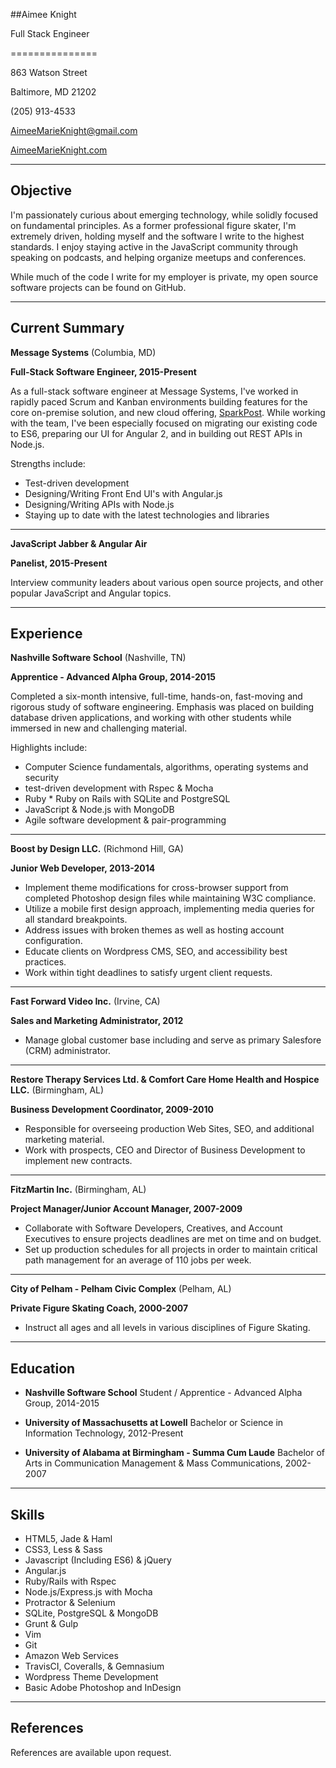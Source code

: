 ##Aimee Knight

Full Stack Engineer

===============

863 Watson Street

Baltimore, MD 21202

(205) 913-4533

AimeeMarieKnight@gmail.com

[AimeeMarieKnight.com](http://aimeemarieknight.com/)

***
Objective
---------
I'm passionately curious about emerging technology, while solidly focused on fundamental principles. As a former professional figure skater, I'm extremely driven, holding myself and the software I write to the highest standards. I enjoy staying active in the JavaScript community through speaking on podcasts, and helping organize meetups and conferences.

While much of the code I write for my employer is private, my open source software projects can be found on GitHub.

***
Current Summary
---------------

**Message Systems** (Columbia, MD)

**Full-Stack Software Engineer, 2015-Present**

As a full-stack software engineer at Message Systems, I've worked in rapidly paced Scrum and Kanban environments building features for the core on-premise solution, and new cloud offering, [SparkPost](https://www.sparkpost.com/). While working with the team, I've been especially focused on migrating our existing code to ES6, preparing our UI for Angular 2, and in building out REST APIs in Node.js.

Strengths include:

*  Test-driven development
*  Designing/Writing Front End UI's with Angular.js
*  Designing/Writing APIs with Node.js
*  Staying up to date with the latest technologies and libraries

***

**JavaScript Jabber & Angular Air**

**Panelist, 2015-Present**

Interview community leaders about various open source projects, and other popular JavaScript and Angular topics.

***
Experience
---------------

**Nashville Software School** (Nashville, TN)

**Apprentice - Advanced Alpha Group, 2014-2015**

Completed a six-month intensive, full-time, hands-on, fast-moving and rigorous study of software engineering. Emphasis was placed on building database driven applications, and working with other students while immersed in new and challenging material.  

Highlights include: 
*  Computer Science fundamentals, algorithms, operating systems and security
*  test-driven development with Rspec & Mocha
*  Ruby * Ruby on Rails with SQLite and PostgreSQL
*  JavaScript & Node.js with MongoDB
*  Agile software development & pair-programming

***

**Boost by Design LLC.** (Richmond Hill, GA)

**Junior Web Developer, 2013-2014**

- Implement theme modifications for cross-browser support from completed Photoshop design files while maintaining W3C compliance.
- Utilize a mobile first design approach, implementing media queries for all standard breakpoints.
- Address issues with broken themes as well as hosting account configuration.
- Educate clients on Wordpress CMS, SEO, and accessibility best practices.
- Work within tight deadlines to satisfy urgent client requests.

***

**Fast Forward Video Inc.** (Irvine, CA)

**Sales and Marketing Administrator, 2012**

- Manage global customer base including and serve as primary Salesfore (CRM) administrator.

***

**Restore Therapy Services Ltd. & Comfort Care Home Health and Hospice LLC.** (Birmingham, AL)

**Business Development Coordinator, 2009-2010**

- Responsible for overseeing production Web Sites, SEO, and additional marketing material.
- Work with prospects, CEO and Director of Business Development to implement new contracts.

***

**FitzMartin Inc.** (Birmingham, AL)

**Project Manager/Junior Account Manager, 2007-2009**

-  Collaborate with Software Developers, Creatives, and Account Executives to ensure projects deadlines are met on time and on budget.
- Set up production schedules for all projects in order to maintain critical path management for an average of 110 jobs per week.

***

**City of Pelham - Pelham Civic Complex** (Pelham, AL)

**Private Figure Skating Coach, 2000-2007**

-  Instruct all ages and all levels in various disciplines of Figure Skating.

***
Education
---------

*   **Nashville Software School**
    Student / Apprentice - Advanced Alpha Group, 2014-2015


*   **University of Massachusetts at Lowell**
    Bachelor or Science in Information Technology, 2012-Present


*   **University of Alabama at Birmingham  - Summa Cum Laude**
    Bachelor of Arts in Communication Management & Mass Communications, 2002-2007

***
Skills
------

*  HTML5, Jade & Haml
*	CSS3, Less & Sass
*	Javascript (Including ES6) & jQuery
*	Angular.js
*  Ruby/Rails with Rspec
*  Node.js/Express.js with Mocha
*  Protractor & Selenium
*  SQLite, PostgreSQL & MongoDB
*  Grunt & Gulp
*  Vim
*  Git
*  Amazon Web Services
*  TravisCI, Coveralls, & Gemnasium
*	Wordpress Theme Development
*	Basic Adobe Photoshop and InDesign

***
References
------
References are available upon request.
